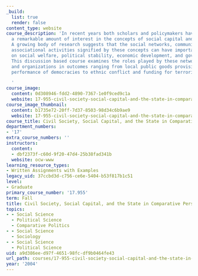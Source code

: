 ```yaml
---
_build:
  list: true
  render: false
content_type: website
course_description: 'In recent years both scholars and policymakers have expressed
  a remarkable amount of interest in the concepts of social capital and civil society.
  A growing body of research suggests that the social networks, community norms, and
  associational activities signified by these concepts can have important effects
  on social welfare, political stability, economic development, and governmental performance.
  This discussion based course examines the roles played by these networks, norms,
  and organizations in outcomes ranging from local public goods provision and the
  performance of democracies to ethnic conflict and funding for terrorism.

  '
course_image:
  content: 0d308946-fdd2-4890-7367-1e0f9ced9c1a
  website: 17-955-civil-society-social-capital-and-the-state-in-comparative-perspective-fall-2004
course_image_thumbnail:
  content: b1735e72-20ff-7d37-8503-98d34c6b9ae9
  website: 17-955-civil-society-social-capital-and-the-state-in-comparative-perspective-fall-2004
course_title: Civil Society, Social Capital, and the State in Comparative Perspective
department_numbers:
- '17'
extra_course_numbers: ''
instructors:
  content:
  - dbf2373f-c60d-9f20-47d4-25b38fad341b
  website: ocw-www
learning_resource_types:
- Written Assignments with Examples
legacy_uid: 37ccbd3d-c756-ce6e-5404-b53f817b1c51
level:
- Graduate
primary_course_number: '17.955'
term: Fall
title: Civil Society, Social Capital, and the State in Comparative Perspective
topics:
- - Social Science
  - Political Science
  - Comparative Politics
- - Social Science
  - Sociology
- - Social Science
  - Political Science
uid: a9d386ee-d97f-4651-98fc-df9b0464fe43
url_path: courses/17-955-civil-society-social-capital-and-the-state-in-comparative-perspective-fall-2004
year: '2004'
---
```


